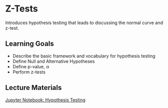 # Z-Tests

Introduces hypothesis testing that leads to discussing the normal curve and z-test.

## Learning Goals

- Describe the basic framework and vocabulary for hypothesis testing
- Define Null and Alternative Hypotheses
- Define p-value, α
- Perform z-tests

## Lecture Materials

[Jupyter Notebook: Hypothesis Testing](hypothesis_testing.ipynb)
